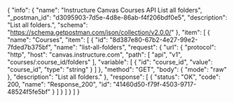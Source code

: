 {
  "info": {
    "name": "Instructure Canvas Courses API List all folders",
    "_postman_id": "d3095903-7d5e-4d8e-86ab-f4f206bdf0e5",
    "description": "List all folders.",
    "schema": "https://schema.getpostman.com/json/collection/v2.0.0/"
  },
  "item": [
    {
      "name": "Courses",
      "item": [
        {
          "id": "8d387e80-67b2-4e27-99e2-7fded7b375bf",
          "name": "list-all-folders",
          "request": {
            "url": {
              "protocol": "http",
              "host": "canvas.instructure.com",
              "path": [
                "api",
                "v1",
                "courses/:course_id/folders"
              ],
              "variable": [
                {
                  "id": "course_id",
                  "value": "course_id",
                  "type": "string"
                }
              ]
            },
            "method": "GET",
            "body": {
              "mode": "raw"
            },
            "description": "List all folders."
          },
          "response": [
            {
              "status": "OK",
              "code": 200,
              "name": "Response_200",
              "id": "41460d50-f79f-4503-9717-48524f5fe5bf"
            }
          ]
        }
      ]
    }
  ]
}